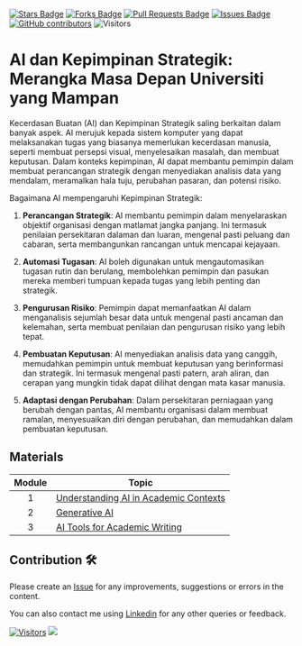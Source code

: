 <a href="https://github.com/drshahizan/ai-tools/stargazers"><img src="https://img.shields.io/github/stars/drshahizan/ai-tools" alt="Stars Badge"/></a>
<a href="https://github.com/drshahizan/ai-tools/network/members"><img src="https://img.shields.io/github/forks/drshahizan/ai-tools" alt="Forks Badge"/></a>
<a href="https://github.com/drshahizan/ai-tools"><img src="https://img.shields.io/github/issues-pr/drshahizan/ai-tools" alt="Pull Requests Badge"/></a>
<a href="https://github.com/drshahizan/ai-tools/issues"><img src="https://img.shields.io/github/issues/drshahizan/ai-tools" alt="Issues Badge"/></a>
<a href="https://github.com/drshahizan/ai-tools/graphs/contributors"><img alt="GitHub contributors" src="https://img.shields.io/github/contributors/drshahizan/ai-tools?color=2b9348"></a>
![Visitors](https://api.visitorbadge.io/api/visitors?path=https%3A%2F%2Fgithub.com%2Fdrshahizan%2Fai-tools&labelColor=%23d9e3f0&countColor=%23697689&style=flat)

# AI dan Kepimpinan Strategik: Merangka Masa Depan Universiti yang Mampan

Kecerdasan Buatan (AI) dan Kepimpinan Strategik saling berkaitan dalam banyak aspek. AI merujuk kepada sistem komputer yang dapat melaksanakan tugas yang biasanya memerlukan kecerdasan manusia, seperti membuat persepsi visual, menyelesaikan masalah, dan membuat keputusan. Dalam konteks kepimpinan, AI dapat membantu pemimpin dalam membuat perancangan strategik dengan menyediakan analisis data yang mendalam, meramalkan hala tuju, perubahan pasaran, dan potensi risiko.

Bagaimana AI mempengaruhi Kepimpinan Strategik:

1. **Perancangan Strategik**: AI membantu pemimpin dalam menyelaraskan objektif organisasi dengan matlamat jangka panjang. Ini termasuk penilaian persekitaran dalaman dan luaran, mengenal pasti peluang dan cabaran, serta membangunkan rancangan untuk mencapai kejayaan.

2. **Automasi Tugasan**: AI boleh digunakan untuk mengautomasikan tugasan rutin dan berulang, membolehkan pemimpin dan pasukan mereka memberi tumpuan kepada tugas yang lebih penting dan strategik.

3. **Pengurusan Risiko**: Pemimpin dapat memanfaatkan AI dalam menganalisis sejumlah besar data untuk mengenal pasti ancaman dan kelemahan, serta membuat penilaian dan pengurusan risiko yang lebih tepat.

4. **Pembuatan Keputusan**: AI menyediakan analisis data yang canggih, memudahkan pemimpin untuk membuat keputusan yang berinformasi dan strategik. Ini termasuk mengenal pasti patern, arah aliran, dan cerapan yang mungkin tidak dapat dilihat dengan mata kasar manusia.

5. **Adaptasi dengan Perubahan**: Dalam persekitaran perniagaan yang berubah dengan pantas, AI membantu organisasi dalam membuat ramalan, menyesuaikan diri dengan perubahan, dan memudahkan dalam pembuatan keputusan.

## Materials
| Module  | Topic |
|:--------:|---------|
| 1 | [Understanding AI in Academic Contexts](https://github.com/drshahizan/ai-tools/blob/main/materials/hero/mod1.md) |
| 2 | [Generative AI](https://github.com/drshahizan/ai-tools/blob/main/materials/hero/mod2.md) |
| 3 | [AI Tools for Academic Writing](https://github.com/drshahizan/ai-tools/blob/main/materials/hero/mod3.md) |

## Contribution 🛠️
Please create an [Issue](https://github.com/drshahizan/ai-tools/issues) for any improvements, suggestions or errors in the content.

You can also contact me using [Linkedin](https://www.linkedin.com/in/drshahizan/) for any other queries or feedback.

[![Visitors](https://api.visitorbadge.io/api/visitors?path=https%3A%2F%2Fgithub.com%2Fdrshahizan&labelColor=%23697689&countColor=%23555555&style=plastic)](https://visitorbadge.io/status?path=https%3A%2F%2Fgithub.com%2Fdrshahizan)
![](https://hit.yhype.me/github/profile?user_id=81284918)

